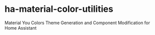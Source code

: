 # ha-material-color-utilities
Material You Colors Theme Generation and Component Modification for Home Assistant
